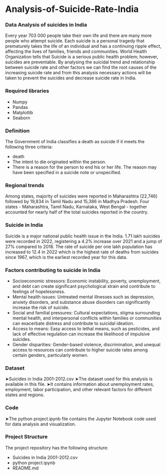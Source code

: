 # Analysis-of-Suicide-Rate-India
### Data Analysis of suicides in India
Every year 703 000 people take their own life and there are many more people who attempt suicide. Each suicide is a personal tragedy that prematurely takes the life of an individual and has a continuing ripple effect, affecting the lives of families, friends and communities. World Health Organization tells that Suicide is a serious public health problem; however, suicides are preventable.
By analysing the suicidal trend and relationship between suicide rate and other factors we can find the root causes of the increasing suicide rate and from this analysis necessary actions will be taken to prevent the suicides and decrease suicide rate in India.

### Required libraries
- Numpy
- Pandas
- Matplotlib
- Seaborn
### Definition
The Government of India classifies a death as suicide if it meets the following three criteria:
   - death
   - The intent to die originated within the person.
   - There is a reason for the person to end his or her life. The reason may have been specified in a suicide 
        note or unspecified.
### Regional trends
Among states, majority of suicides were reported in Maharashtra (22,746) followed by 19,834 in Tamil Nadu and 15,386 in Madhya Pradesh. Four states - Maharashtra, Tamil Nadu, Karnataka, West Bengal - together accounted for nearly half of the total suicides reported in the country.
### Suicide in India
Suicide is a major national public health issue in the India. 1.71 lakh suicides were recorded in 2022, registering a 4.2% increase over 2021 and a jump of 27% compared to 2018. The rate of suicide per one lakh population has increased to 12.4 in 2022 which is the highest rate of deaths from suicides since 1967, which is the earliest recorded year for this data.
### Factors contributing to suicide in India 
- Socioeconomic stressors: Economic instability, poverty, unemployment, and debt can create significant psychological strain and contribute to feelings of hopelessness.
- Mental health issues: Untreated mental illnesses such as depression, anxiety disorders, and substance abuse disorders can significantly increase the risk of suicide.
- Social and familial pressures: Cultural expectations, stigma surrounding mental health, and interpersonal conflicts within families or communities can exacerbate distress and contribute to suicidal ideation.
- Access to means: Easy access to lethal means, such as pesticides, and lack of effective regulation can increase the likelihood of impulsive suicides.
- Gender disparities: Gender-based violence, discrimination, and unequal access to resources can contribute to higher suicide rates among certain genders, particularly women.

### Dataset
➤Suicides in India 2001-2012.csv
   ➤The dataset used for this analysis is available in this file. 
   ➤It contains information about unemployment rates, employment, labor participation, and other relevant 
     factors for different states and regions.
### Code
➤The python project.ipynb file contains the Jupyter Notebook code used for data analysis and visualization.
### Project Structure
The project repository has the following structure:
- Suicides in India 2001-2012.csv
- python project.ipynb
- README.md

